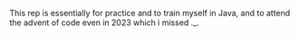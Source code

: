 This rep is essentially for practice and to train myself in Java, and to attend the advent of code even in 2023 which i missed ._.
